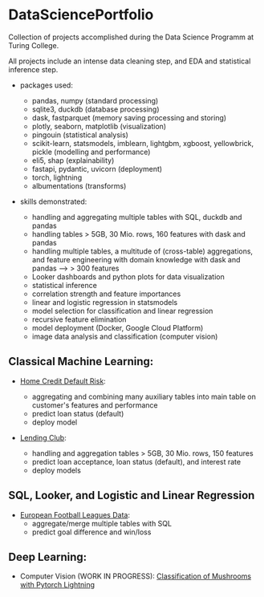 # DataSciencePortfolio
Collection of projects accomplished during the Data Science Programm at Turing College.

All projects include an intense data cleaning step, and EDA and statistical inference step.

- packages used:
   - pandas, numpy (standard processing)
   - sqlite3, duckdb (database processing)
   - dask, fastparquet (memory saving processing and storing)
   - plotly, seaborn, matplotlib (visualization)
   - pingouin (statistical analysis)
   - scikit-learn, statsmodels, imblearn, lightgbm, xgboost, yellowbrick, pickle (modelling and performance)
   - eli5, shap (explainability)
   - fastapi, pydantic, uvicorn (deployment)
   - torch, lightning
   - albumentations (transforms)

- skills demonstrated:
   - handling and aggregating multiple tables with SQL, duckdb and pandas
   - handling tables > 5GB, 30 Mio. rows, 160 features with dask and pandas
   - handling multiple tables, a multitude of (cross-table) aggregations, and 
       feature engineering with domain knowledge with dask and pandas --> > 300 features    
   - Looker dashboards and python plots for data visualization
   - statistical inference
   - correlation strength and feature importances
   - linear and logistic regression in statsmodels
   - model selection for classification and linear regression
   - recursive feature elimination
   - model deployment (Docker, Google Cloud Platform)
   - image data analysis and classification (computer vision)



## Classical Machine Learning:

- [Home Credit Default Risk](./ML_Home_Credit/README.md): 
  - aggregating and combining many auxiliary tables into main table on customer's features and performance
  - predict loan status (default)
  - deploy model

- [Lending Club](./ML_Lending_Club/README.md): 
  - handling and aggregation tables > 5GB, 30 Mio. rows, 150 features
  - predict loan acceptance, loan status (default), and interest rate
  - deploy models


## SQL, Looker, and Logistic and Linear Regression

- [European Football Leagues Data](./DA_Football/README.md): 
   - aggregate/merge multiple tables with SQL
   - predict goal difference and win/loss

## Deep Learning:

- Computer Vision (WORK IN PROGRESS): [Classification of Mushrooms with Pytorch Lightning](./DL_Mushrooms/README.md)
